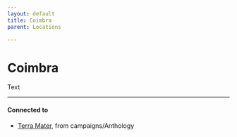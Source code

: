 ```yaml
---
layout: default
title: Coimbra
parent: Locations

---
```

# Coimbra

Text

---
#### Connected to

<!-- QueryToSerialize: LIST without ID "["+ title + "](https://terra-campaigns.github.io/"+ regexreplace(file.path, ".md", "") + ")" + ", from " + regexreplace(file.folder, "ouro/", "") FROM ([[]]) OR outgoing([[]]) SORT file.folder DESC -->
<!-- SerializedQuery: LIST without ID "["+ title + "](https://terra-campaigns.github.io/"+ regexreplace(file.path, ".md", "") + ")" + ", from " + regexreplace(file.folder, "ouro/", "") FROM ([[]]) OR outgoing([[]]) SORT file.folder DESC -->
- [Terra Mater](https://terra-campaigns.github.io/ouro/campaigns/Anthology/terra-mater), from campaigns/Anthology
<!-- SerializedQuery END -->


